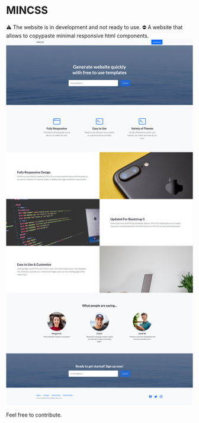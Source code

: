 # MINCSS
:warning: The website is in development and not ready to use. :no_entry:
A website that allows to copypaste minimal responsive html components.
![alt text](https://github.com/unlikelycreator/MINCSS/blob/main/mincss.png?raw=true)

Feel free to contribute.
